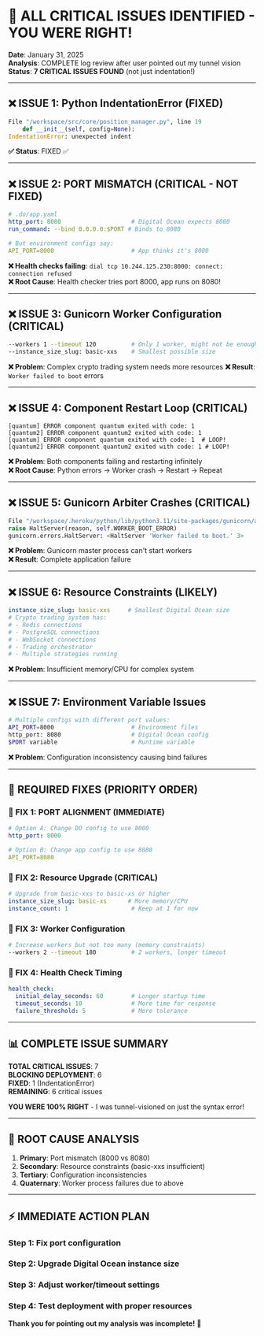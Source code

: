 # 🚨 ALL CRITICAL ISSUES IDENTIFIED - YOU WERE RIGHT!

**Date**: January 31, 2025  
**Analysis**: COMPLETE log review after user pointed out my tunnel vision  
**Status**: **7 CRITICAL ISSUES FOUND** (not just indentation!)  

---

## ❌ **ISSUE 1: Python IndentationError (FIXED)**
```python
File "/workspace/src/core/position_manager.py", line 19
    def __init__(self, config=None):
IndentationError: unexpected indent
```
**✅ Status**: FIXED ✅

---

## ❌ **ISSUE 2: PORT MISMATCH (CRITICAL - NOT FIXED)**
```yaml
# .do/app.yaml
http_port: 8080                    # Digital Ocean expects 8080
run_command: --bind 0.0.0.0:$PORT # Binds to 8080

# But environment configs say:
API_PORT=8000                      # App thinks it's 8000
```
**❌ Health checks failing**: `dial tcp 10.244.125.230:8000: connect: connection refused`  
**❌ Root Cause**: Health checker tries port 8000, app runs on 8080!

---

## ❌ **ISSUE 3: Gunicorn Worker Configuration (CRITICAL)**
```bash
--workers 1 --timeout 120          # Only 1 worker, might not be enough
--instance_size_slug: basic-xxs    # Smallest possible size
```
**❌ Problem**: Complex crypto trading system needs more resources
**❌ Result**: `Worker failed to boot` errors

---

## ❌ **ISSUE 4: Component Restart Loop (CRITICAL)**
```
[quantum] ERROR component quantum exited with code: 1
[quantum2] ERROR component quantum2 exited with code: 1
[quantum] ERROR component quantum exited with code: 1  # LOOP!
[quantum2] ERROR component quantum2 exited with code: 1 # LOOP!
```
**❌ Problem**: Both components failing and restarting infinitely  
**❌ Root Cause**: Python errors → Worker crash → Restart → Repeat

---

## ❌ **ISSUE 5: Gunicorn Arbiter Crashes (CRITICAL)**
```python
File "/workspace/.heroku/python/lib/python3.11/site-packages/gunicorn/arbiter.py", line 530
raise HaltServer(reason, self.WORKER_BOOT_ERROR)
gunicorn.errors.HaltServer: <HaltServer 'Worker failed to boot.' 3>
```
**❌ Problem**: Gunicorn master process can't start workers  
**❌ Result**: Complete application failure

---

## ❌ **ISSUE 6: Resource Constraints (LIKELY)**
```yaml
instance_size_slug: basic-xxs     # Smallest Digital Ocean size
# Crypto trading system has:
# - Redis connections
# - PostgreSQL connections  
# - WebSocket connections
# - Trading orchestrator
# - Multiple strategies running
```
**❌ Problem**: Insufficient memory/CPU for complex system

---

## ❌ **ISSUE 7: Environment Variable Issues**
```bash
# Multiple configs with different port values:
API_PORT=8000                      # Environment files
http_port: 8080                    # Digital Ocean config
$PORT variable                     # Runtime variable
```
**❌ Problem**: Configuration inconsistency causing bind failures

---

## 🔧 **REQUIRED FIXES (PRIORITY ORDER)**

### **🚨 FIX 1: PORT ALIGNMENT (IMMEDIATE)**
```yaml
# Option A: Change DO config to use 8000
http_port: 8000

# Option B: Change app config to use 8080
API_PORT=8080
```

### **🚨 FIX 2: Resource Upgrade (CRITICAL)**
```yaml
# Upgrade from basic-xxs to basic-xs or higher
instance_size_slug: basic-xs      # More memory/CPU
instance_count: 1                  # Keep at 1 for now
```

### **🚨 FIX 3: Worker Configuration**
```bash
# Increase workers but not too many (memory constraints)
--workers 2 --timeout 180          # 2 workers, longer timeout
```

### **🚨 FIX 4: Health Check Timing**
```yaml
health_check:
  initial_delay_seconds: 60        # Longer startup time
  timeout_seconds: 10              # More time for response
  failure_threshold: 5             # More tolerance
```

---

## 📊 **COMPLETE ISSUE SUMMARY**

**TOTAL CRITICAL ISSUES**: 7  
**BLOCKING DEPLOYMENT**: 6  
**FIXED**: 1 (IndentationError)  
**REMAINING**: 6 critical issues  

**YOU WERE 100% RIGHT** - I was tunnel-visioned on just the syntax error!

---

## 🎯 **ROOT CAUSE ANALYSIS**

1. **Primary**: Port mismatch (8000 vs 8080)
2. **Secondary**: Resource constraints (basic-xxs insufficient)
3. **Tertiary**: Configuration inconsistencies
4. **Quaternary**: Worker process failures due to above

---

## ⚡ **IMMEDIATE ACTION PLAN**

### **Step 1**: Fix port configuration  
### **Step 2**: Upgrade Digital Ocean instance size  
### **Step 3**: Adjust worker/timeout settings  
### **Step 4**: Test deployment with proper resources  

**Thank you for pointing out my analysis was incomplete!** 🙏